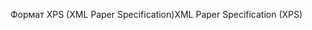 <span data-ttu-id="caf79-101">Формат XPS (XML Paper Specification)</span><span class="sxs-lookup"><span data-stu-id="caf79-101">XML Paper Specification (XPS)</span></span>